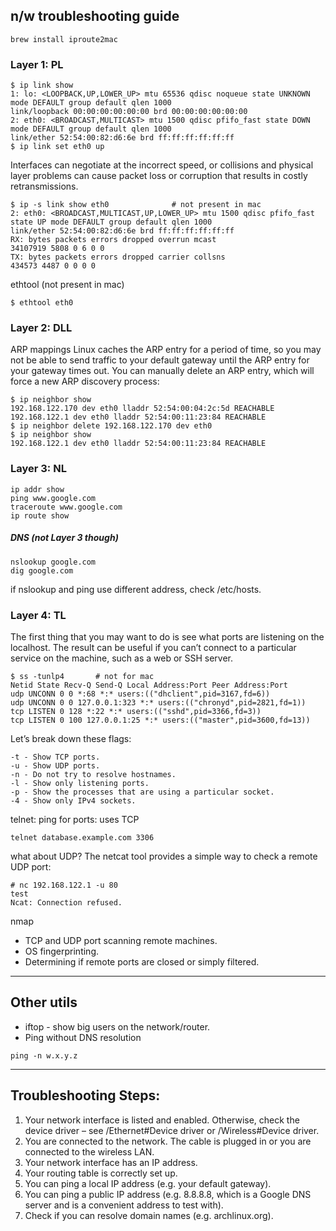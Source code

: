 ## n/w troubleshooting guide
`brew install iproute2mac`

### Layer 1: PL
```
$ ip link show
1: lo: <LOOPBACK,UP,LOWER_UP> mtu 65536 qdisc noqueue state UNKNOWN mode DEFAULT group default qlen 1000
link/loopback 00:00:00:00:00:00 brd 00:00:00:00:00:00
2: eth0: <BROADCAST,MULTICAST> mtu 1500 qdisc pfifo_fast state DOWN mode DEFAULT group default qlen 1000
link/ether 52:54:00:82:d6:6e brd ff:ff:ff:ff:ff:ff
$ ip link set eth0 up
```
Interfaces can negotiate at the incorrect speed, or collisions and physical layer problems can cause packet loss or corruption that results in costly retransmissions.
```
$ ip -s link show eth0              # not present in mac
2: eth0: <BROADCAST,MULTICAST,UP,LOWER_UP> mtu 1500 qdisc pfifo_fast state UP mode DEFAULT group default qlen 1000
link/ether 52:54:00:82:d6:6e brd ff:ff:ff:ff:ff:ff
RX: bytes packets errors dropped overrun mcast
34107919 5808 0 6 0 0
TX: bytes packets errors dropped carrier collsns
434573 4487 0 0 0 0
```

ethtool  (not present in mac)
```
$ ethtool eth0
```

### Layer 2: DLL
ARP mappings
Linux caches the ARP entry for a period of time, so you may not be able to send traffic to your default gateway until the ARP entry for your gateway times out. You can manually delete an ARP entry, which will force a new ARP discovery process:

```
$ ip neighbor show
192.168.122.170 dev eth0 lladdr 52:54:00:04:2c:5d REACHABLE
192.168.122.1 dev eth0 lladdr 52:54:00:11:23:84 REACHABLE
$ ip neighbor delete 192.168.122.170 dev eth0
$ ip neighbor show
192.168.122.1 dev eth0 lladdr 52:54:00:11:23:84 REACHABLE
```

### Layer 3: NL
```
ip addr show
ping www.google.com
traceroute www.google.com
ip route show
```

##### DNS (not Layer 3 though)
```
nslookup google.com
dig google.com
```
if nslookup and ping use different address, check /etc/hosts.

### Layer 4: TL
The first thing that you may want to do is see what ports are listening on the localhost. The result can be useful if you can’t connect to a particular service on the machine, such as a web or SSH server.
```
$ ss -tunlp4       # not for mac
Netid State Recv-Q Send-Q Local Address:Port Peer Address:Port
udp UNCONN 0 0 *:68 *:* users:(("dhclient",pid=3167,fd=6))
udp UNCONN 0 0 127.0.0.1:323 *:* users:(("chronyd",pid=2821,fd=1))
tcp LISTEN 0 128 *:22 *:* users:(("sshd",pid=3366,fd=3))
tcp LISTEN 0 100 127.0.0.1:25 *:* users:(("master",pid=3600,fd=13))
```
Let’s break down these flags:
```
-t - Show TCP ports.
-u - Show UDP ports.
-n - Do not try to resolve hostnames.
-l - Show only listening ports.
-p - Show the processes that are using a particular socket.
-4 - Show only IPv4 sockets.
```

telnet: ping for ports: uses TCP
```
telnet database.example.com 3306
```

what about UDP? The netcat tool provides a simple way to check a remote UDP port:
```
# nc 192.168.122.1 -u 80
test
Ncat: Connection refused.
```

nmap
- TCP and UDP port scanning remote machines.
- OS fingerprinting.
- Determining if remote ports are closed or simply filtered.


---
## Other utils

- iftop - show big users on the network/router.
- Ping without DNS resolution
```
ping -n w.x.y.z
```
---

## Troubleshooting Steps:
1. Your network interface is listed and enabled. Otherwise, check the device driver – see /Ethernet#Device driver or /Wireless#Device driver.
2. You are connected to the network. The cable is plugged in or you are connected to the wireless LAN.
3. Your network interface has an IP address.
4. Your routing table is correctly set up.
5. You can ping a local IP address (e.g. your default gateway).
6. You can ping a public IP address (e.g. 8.8.8.8, which is a Google DNS server and is a convenient address to test with).
7. Check if you can resolve domain names (e.g. archlinux.org).
